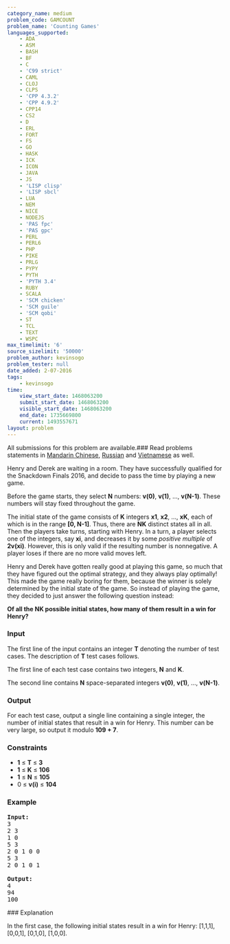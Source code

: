 ```yaml
---
category_name: medium
problem_code: GAMCOUNT
problem_name: 'Counting Games'
languages_supported:
    - ADA
    - ASM
    - BASH
    - BF
    - C
    - 'C99 strict'
    - CAML
    - CLOJ
    - CLPS
    - 'CPP 4.3.2'
    - 'CPP 4.9.2'
    - CPP14
    - CS2
    - D
    - ERL
    - FORT
    - FS
    - GO
    - HASK
    - ICK
    - ICON
    - JAVA
    - JS
    - 'LISP clisp'
    - 'LISP sbcl'
    - LUA
    - NEM
    - NICE
    - NODEJS
    - 'PAS fpc'
    - 'PAS gpc'
    - PERL
    - PERL6
    - PHP
    - PIKE
    - PRLG
    - PYPY
    - PYTH
    - 'PYTH 3.4'
    - RUBY
    - SCALA
    - 'SCM chicken'
    - 'SCM guile'
    - 'SCM qobi'
    - ST
    - TCL
    - TEXT
    - WSPC
max_timelimit: '6'
source_sizelimit: '50000'
problem_author: kevinsogo
problem_tester: null
date_added: 2-07-2016
tags:
    - kevinsogo
time:
    view_start_date: 1468063200
    submit_start_date: 1468063200
    visible_start_date: 1468063200
    end_date: 1735669800
    current: 1493557671
layout: problem
---
```

All submissions for this problem are available.###  Read problems statements in [Mandarin Chinese](http://www.codechef.com/download/translated/SNCKFL16/mandarin/GAMCOUNT.pdf), [Russian](http://www.codechef.com/download/translated/SNCKFL16/russian/GAMCOUNT.pdf) and [Vietnamese](http://www.codechef.com/download/translated/SNCKFL16/vietnamese/GAMCOUNT.pdf) as well.

Henry and Derek are waiting in a room. They have successfully qualified for the Snackdown Finals 2016, and decide to pass the time by playing a new game.

Before the game starts, they select **N** numbers: **v(0)**, **v(1)**, ..., **v(N-1)**. These numbers will stay fixed throughout the game.

The initial state of the game consists of **K** integers **x1**, **x2**, ..., **xK**, each of which is in the range **\[0, N-1\]**. Thus, there are **NK** distinct states all in all. Then the players take turns, starting with Henry. In a turn, a player selects one of the integers, say **xi**, and decreases it by some _positive multiple_ of **2v(xi)**. However, this is only valid if the resulting number is nonnegative. A player loses if there are no more valid moves left.

Henry and Derek have gotten really good at playing this game, so much that they have figured out the optimal strategy, and they always play optimally! This made the game really boring for them, because the winner is solely determined by the initial state of the game. So instead of playing the game, they decided to just answer the following question instead:

**Of all the **NK** possible initial states, how many of them result in a win for Henry?**

### Input

The first line of the input contains an integer **T** denoting the number of test cases. The description of **T** test cases follows.

The first line of each test case contains two integers, **N** and **K**.

The second line contains **N** space-separated integers **v(0)**, **v(1)**, ..., **v(N-1)**.

### Output

For each test case, output a single line containing a single integer, the number of initial states that result in a win for Henry. This number can be very large, so output it modulo **109 + 7**.

### Constraints

- **1** ≤ **T** ≤ **3**
- **1** ≤ **K** ≤ **106**
- **1** ≤ **N** ≤ **105**
- 0 ≤ **v(i)** ≤ **104**

### Example

<pre><b>Input:</b>
<tt>3
2 3
1 0
5 3
2 0 1 0 0
5 3
2 0 1 0 1
</tt>
<b>Output:</b>
<tt>4
94
100</tt>
</pre>### Explanation

In the first case, the following initial states result in a win for Henry: \[1,1,1\], \[0,0,1\], \[0,1,0\], \[1,0,0\].

